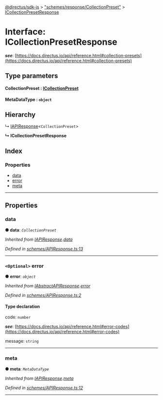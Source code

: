 [@directus/sdk-js](../README.md) > ["schemes/response/CollectionPreset"](../modules/_schemes_response_collectionpreset_.md) > [ICollectionPresetResponse](../interfaces/_schemes_response_collectionpreset_.icollectionpresetresponse.md)

# Interface: ICollectionPresetResponse

*__see__*: [https://docs.directus.io/api/reference.html#collection-presets](https://docs.directus.io/api/reference.html#collection-presets)

## Type parameters
#### CollectionPreset :  [ICollectionPreset](_schemes_directus_collectionpreset_.icollectionpreset.md)
#### MetaDataType :  `object`
## Hierarchy

↳  [IAPIResponse](_schemes_apiresponse_.iapiresponse.md)<`CollectionPreset`>

**↳ ICollectionPresetResponse**

## Index

### Properties

* [data](_schemes_response_collectionpreset_.icollectionpresetresponse.md#data)
* [error](_schemes_response_collectionpreset_.icollectionpresetresponse.md#error)
* [meta](_schemes_response_collectionpreset_.icollectionpresetresponse.md#meta)

---

## Properties

<a id="data"></a>

###  data

**● data**: *`CollectionPreset`*

*Inherited from [IAPIResponse](_schemes_apiresponse_.iapiresponse.md).[data](_schemes_apiresponse_.iapiresponse.md#data)*

*Defined in [schemes/APIResponse.ts:13](https://github.com/janbiasi/sdk-js/blob/a08c70e/src/schemes/APIResponse.ts#L13)*

___
<a id="error"></a>

### `<Optional>` error

**● error**: *`object`*

*Inherited from [IAbstractAPIResponse](_schemes_apiresponse_.iabstractapiresponse.md).[error](_schemes_apiresponse_.iabstractapiresponse.md#error)*

*Defined in [schemes/APIResponse.ts:2](https://github.com/janbiasi/sdk-js/blob/a08c70e/src/schemes/APIResponse.ts#L2)*

#### Type declaration

 code: `number`

*__see__*: [https://docs.directus.io/api/reference.html#error-codes](https://docs.directus.io/api/reference.html#error-codes)

 message: `string`

___
<a id="meta"></a>

###  meta

**● meta**: *`MetaDataType`*

*Inherited from [IAPIResponse](_schemes_apiresponse_.iapiresponse.md).[meta](_schemes_apiresponse_.iapiresponse.md#meta)*

*Defined in [schemes/APIResponse.ts:12](https://github.com/janbiasi/sdk-js/blob/a08c70e/src/schemes/APIResponse.ts#L12)*

___

